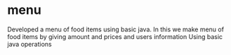 # menu
Developed a menu of food items using basic java. In this we make menu of   food items by giving amount and prices and users information Using basic java operations
